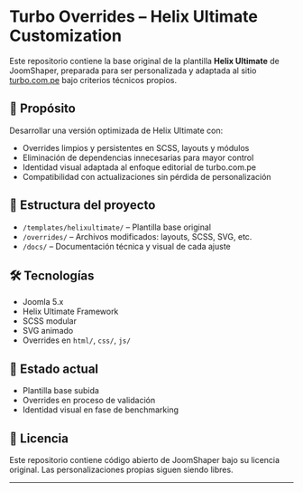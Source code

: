 # Turbo Overrides – Helix Ultimate Customization

Este repositorio contiene la base original de la plantilla **Helix Ultimate** de JoomShaper, preparada para ser personalizada y adaptada al sitio [turbo.com.pe](https://turbo.com.pe) bajo criterios técnicos propios.

## 🎯 Propósito

Desarrollar una versión optimizada de Helix Ultimate con:

- Overrides limpios y persistentes en SCSS, layouts y módulos
- Eliminación de dependencias innecesarias para mayor control
- Identidad visual adaptada al enfoque editorial de turbo.com.pe
- Compatibilidad con actualizaciones sin pérdida de personalización

## 🧱 Estructura del proyecto

- `/templates/helixultimate/` – Plantilla base original
- `/overrides/` – Archivos modificados: layouts, SCSS, SVG, etc.
- `/docs/` – Documentación técnica y visual de cada ajuste

## 🛠️ Tecnologías

- Joomla 5.x
- Helix Ultimate Framework
- SCSS modular
- SVG animado
- Overrides en `html/`, `css/`, `js/`

## 📌 Estado actual

- Plantilla base subida
- Overrides en proceso de validación
- Identidad visual en fase de benchmarking

## 📄 Licencia

Este repositorio contiene código abierto de JoomShaper bajo su licencia original. Las personalizaciones propias siguen siendo libres.

---

